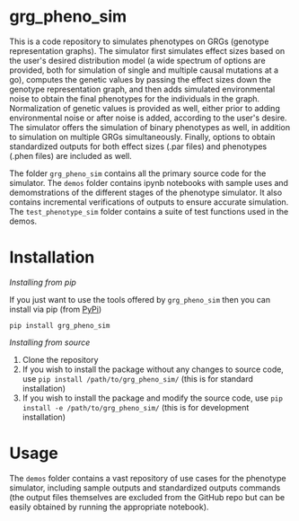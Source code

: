 # grg_pheno_sim
This is a code repository to simulates phenotypes on GRGs (genotype representation graphs). The simulator first simulates effect sizes based on the user's desired distribution model (a wide spectrum of options are provided, both for simulation of single and multiple causal mutations at a go), computes the genetic values by passing the effect sizes down the genotype representation graph, and then adds simulated environmental noise to obtain the final phenotypes for the individuals in the graph. Normalization of genetic values is provided as well, either prior to adding environmental noise or after noise is added, according to the user's desire. The simulator offers the simulation of binary phenotypes as well, in addition to simulation on multiple GRGs simultaneously. Finally, options to obtain standardized outputs for both effect sizes (.par files) and phenotypes (.phen files) are included as well.

The folder `grg_pheno_sim` contains all the primary source code for the simulator. The `demos` folder contains ipynb notebooks with sample uses and demomstrations of the different stages of the phenotype simulator. It also contains incremental verifications of outputs to ensure accurate simulation. The `test_phenotype_sim` folder contains a suite of test functions used in the demos.

# Installation

_Installing from pip_ 

If you just want to use the tools offered by `grg_pheno_sim` then you can install via pip (from [PyPi](http://pypi.org/project/grg_pheno_sim/))

`pip install grg_pheno_sim`

_Installing from source_

1) Clone the repository
2) If you wish to install the package without any changes to source code, use `pip install /path/to/grg_pheno_sim/` (this is for standard installation)
3) If you wish to install the package and modify the source code, use `pip install -e /path/to/grg_pheno_sim/` (this is for development installation)

# Usage

The `demos` folder contains a vast repository of use cases for the phenotype simulator, including sample outputs and standardized outputs commands (the output files themselves are excluded from the GitHub repo but can be easily obtained by running the appropriate notebook).


